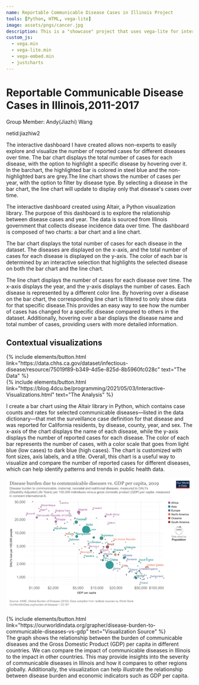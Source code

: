 ```yaml
---
name: Reportable Communicable Disease Cases in Illinois Project
tools: [Python, HTML, vega-lite]
image: assets/pngs/cancer.jpg
description: This is a "showcase" project that uses vega-lite for interactive viz!
custom_js:
  - vega.min
  - vega-lite.min
  - vega-embed.min
  - justcharts
---
```



# Reportable Communicable Disease Cases in Illinois,2011-2017

Group Member: Andy(Jiazhi) Wang  

netid:jiazhiw2




<vegachart schema-url="{{ site.baseurl }}/assets/json/dashboard.json" style="width: 100%"></vegachart>



The interactive dashboard I have created allows non-experts to easily explore and visualize the number of reported cases for different diseases over time. The bar chart displays the total number of cases for each disease, with the option to highlight a specific disease by hovering over it. In the barchart, the highlighted bar is colored in steel blue and the non-highlighted bars are grey.The line chart shows the number of cases per year, with the option to filter by disease type. By selecting a disease in the bar chart, the line chart will update to display only that disease's cases over time. 

The interactive dashboard created using Altair, a Python visualization library. The purpose of this dashboard is to explore the relationship between disease cases and year. The data is sourced from Illinois government that collects disease incidence data over time. The dashboard is composed of two charts: a bar chart and a line chart.

The bar chart displays the total number of cases for each disease in the dataset. The diseases are displayed on the x-axis, and the total number of cases for each disease is displayed on the y-axis. The color of each bar is determined by an interactive selection that highlights the selected disease on both the bar chart and the line chart.

The line chart displays the number of cases for each disease over time. The x-axis displays the year, and the y-axis displays the number of cases. Each disease is represented by a different color line. By hovering over a disease on the bar chart, the corresponding line chart is filtered to only show data for that specific disease.This provides an easy way to see how the number of cases has changed for a specific disease compared to others in the dataset. Additionally, hovering over a bar displays the disease name and total number of cases, providing users with more detailed information.



## Contextual visualizations

<vegachart schema-url="{{ site.baseurl }}/assets/json/chart_1.json" style="width: 100%"></vegachart>

<div class="left">
{% include elements/button.html link="https://data.chhs.ca.gov/dataset/infectious-disease/resource/75019f89-b349-4d5e-825d-8b5960fc028c" text="The Data" %}
</div>

<div class="right">
{% include elements/button.html link="https://blog.4dcu.be/programming/2021/05/03/Interactive-Visualizations.html" text="The Analysis" %}
</div>

I create a bar chart using the Altair library in Python, which contains case counts and rates for selected communicable diseases—listed in the data dictionary—that met the surveillance case definition for that disease and was reported for California residents, by disease, county, year, and sex.
The x-axis of the chart displays the name of each disease, while the y-axis displays the number of reported cases for each disease.
The color of each bar represents the number of cases, with a color scale that goes from light blue (low cases) to dark blue (high cases). The chart is customized with font sizes, axis labels, and a title.
Overall, this chart is a useful way to visualize and compare the number of reported cases for different diseases, which can help identify patterns and trends in public health data.

![avatar](/assets/pngs/disease-burden-to-communicable-diseases-vs-gdp.png)
<div class="middle">
{% include elements/button.html link="https://ourworldindata.org/grapher/disease-burden-to-communicable-diseases-vs-gdp" text="Visualization Source" %}
</div>
The graph shows the relationship between the burden of communicable diseases and the Gross Domestic Product (GDP) per capita in different countries. We can compare the impact of communicable diseases in Illinois to the impact in other countries. This may provide insights into the severity of communicable diseases in Illinois and how it compares to other regions globally. Additionally, the visualization can help illustrate the relationship between disease burden and economic indicators such as GDP per capita.

